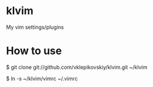 klvim
=====

My vim settings/plugins

How to use
==========

$ git clone git://github.com/vklepikovskiy/klvim.git ~/klvim

$ ln -s ~/klvim/vimrc ~/.vimrc
